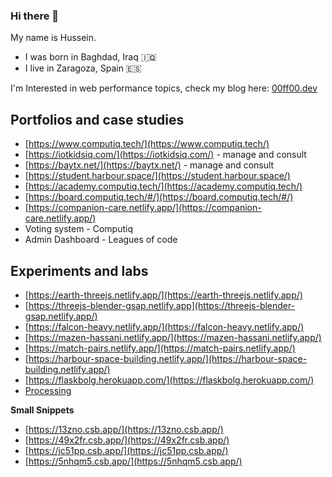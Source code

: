 ### Hi there 👋

My name is Hussein. 
- I was born in Baghdad, Iraq 🇮🇶 
- I live in Zaragoza, Spain  🇪🇸

I'm Interested in web performance topics, check my blog here: [00ff00.dev](https://www.00ff00.dev/)

## Portfolios and case studies

- [https://www.computiq.tech/](https://www.computiq.tech/)
- [https://iotkidsiq.com/](https://iotkidsiq.com/) - manage and consult 
- [https://baytx.net/](https://baytx.net/) - manage and consult 
- [https://student.harbour.space/](https://student.harbour.space/)
- [https://academy.computiq.tech/](https://academy.computiq.tech/)
- [https://board.computiq.tech/#/](https://board.computiq.tech/#/)
- [https://companion-care.netlify.app/](https://companion-care.netlify.app/)
- Voting system - Computiq
- Admin Dashboard - Leagues of code

## Experiments and labs

- [https://earth-threejs.netlify.app/](https://earth-threejs.netlify.app/)
- [https://threejs-blender-gsap.netlify.app](https://threejs-blender-gsap.netlify.app/)
- [https://falcon-heavy.netlify.app/](https://falcon-heavy.netlify.app/)
- [https://mazen-hassani.netlify.app/](https://mazen-hassani.netlify.app/)
- [https://match-pairs.netlify.app/](https://match-pairs.netlify.app/)
- [https://harbour-space-building.netlify.app/](https://harbour-space-building.netlify.app/)
- [https://flaskbolg.herokuapp.com/](https://flaskbolg.herokuapp.com/)
- [Processing](https://github.com/HusDev/Processing-art)

**Small Snippets**

- [https://13zno.csb.app/](https://13zno.csb.app/)
- [https://49x2fr.csb.app/](https://49x2fr.csb.app/)
- [https://jc51pp.csb.app/](https://jc51pp.csb.app/)
- [https://5nhqm5.csb.app/](https://5nhqm5.csb.app/)


